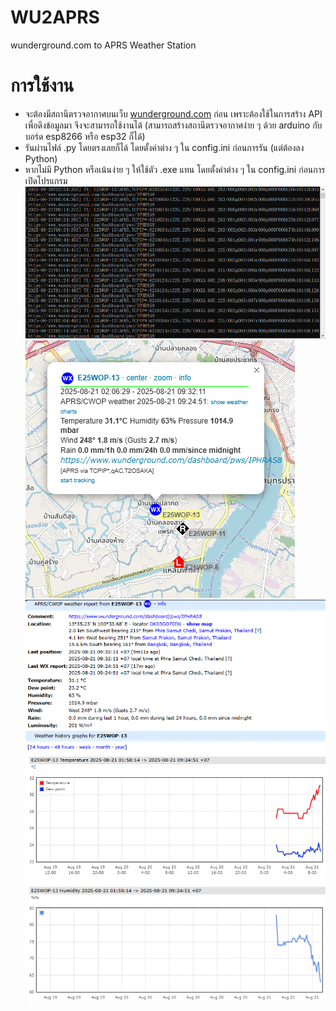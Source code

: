 # WU2APRS
wunderground.com to APRS Weather Station

การใช้งาน
================================================================================
- จะต้องมีสถานีตรวจอากาศบนเว็บ  [wunderground.com](https://wunderground.com) ก่อน เพราะต้องใช้ในการสร้าง API เพื่อดึงข้อมูลมา จึงจะสามารถใช้งานได้ (สามารถสร้างสถานีตรวจอากาศง่าย ๆ ด้วย arduino กับบอร์ด esp8266 หรือ esp32 ก็ได้)
- รันผ่านไฟล์ .py โดยตรงเลยก็ได้ โดยตั้งค่าต่าง ๆ ใน config.ini ก่อนการรัน (แต่ต้องลง Python)
- หากไม่มี Python หรือเน้นง่าย ๆ ให้ใช้ตัว .exe แทน โดยตั้งค่าต่าง ๆ ใน config.ini ก่อนการเปิดโปรแกรม
![Alt text](screenshots/wu2aprs_1.png?raw=true)
![Alt text](screenshots/wu2aprs_2.png?raw=true)
![Alt text](screenshots/wu2aprs_3.png?raw=true)
